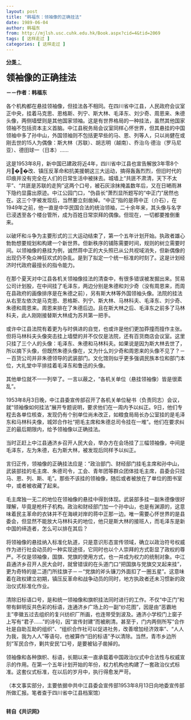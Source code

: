 ```yaml
---
layout: post
title: "韩福东：领袖像的正确挂法"
date: 1989-06-04
author: 韩福东
from: http://mjlsh.usc.cuhk.edu.hk/Book.aspx?cid=4&tid=2069
tags: [ 这样走过 ]
categories: [ 这样走过 ]
---
```


<div style="margin: 15px 10px 10px 0px;">
 <div>
  <span id="ctl00_ContentPlaceHolder1_chapter1_SubjectLabel" style="font-weight:bold;text-decoration:underline;">
   分类：
  </span>
 </div>
 <p>
  <strong>
   <font size="5">
    领袖像的正确挂法
   </font>
  </strong>
 </p>
 <p>
  <strong>
   －－作者：韩福东
   <br/>
  </strong>
  <br/>
  各个机构都在悬挂领袖像，但挂法各不相同。在四川省中江县，人民政府会议室正中央，挂着马克思、恩格斯、列宁、斯大林、毛泽东、刘少奇、周恩来、朱德头像，两侧墙壁则是其他国家领袖。这是有世界格局的一种挂法，虽然其他国家领袖不包括资本主义首脑。中江县税务局会议室同样心怀世界，但其悬挂的中国领袖中多了孙中山，外国领袖则不包括更早些的马、恩、列等人，只以尚健在或刚去世的15人为偶像：斯大林（苏联）、胡志明（越南）、乔治乌·德治（罗马尼亚）、德田球一（日本）……
  <br/>
  <br/>
  这是1953年8月，新中国已建政将近4年，四川省中江县也宣告解放3年零8个月�✜�改、镇压反革命和抗美援朝这三大运动，搞得轰轰烈烈，但旧时代的印痕并没有完全在人们的日常生活中被抹去。城墙上“共匪不肃清，天下不太平”、“共匪是苏联的走狗”这两个口号，被石灰涂抹掩盖数年后，又在日嗮雨淋下隐约显露出原迹。中江公园门口，“伪县长”萧烈显所题写的“中正门”居然也在。这三个字被发现后，当然要立刻凿掉。“中正”指的是蒋中正（介石），在1949年之前，他一直是中华民国合法的统治领袖，二十余年来，其头像与名字已浸透至各个楼台管所，成为百姓日常崇拜的偶像。但现在，一切都要推倒重来。
  <br/>
  <br/>
  以破坏和斗争为主要形式的三大运动结束了，第一个五年计划开始。执政者雄心勃勃想要规划和构建一个新世界。但新秩序的铺陈需要时间，规则的树立需要时间。以领袖像的悬挂为例，诚然蒋中正的大头照已从公共视域消失，但新偶像的出现仍不免众神狂欢式的杂乱。是到了拟定一个统一标准的时刻了。这是计划经济时代政府最擅长的指令能力。
  <br/>
  <br/>
  在那个夏天对中江县各机关领袖像挂法的清查中，有很多错误被发掘出来。贸易公司计划股，在中间挂了毛泽东，两边分别是朱德和刘少奇（没有周恩来，而周在县政府的画像排序是在朱德之前），另有斯大林等外国领袖头像。法院的挂法从右至左依次是马克思、恩格斯、列宁、斯大林、马林科夫、毛泽东、刘少奇、朱德和周恩来。周恩来排在了朱德后边。且在斯大林之后、毛泽东之前多了马林科夫，此人刚刚接替斯大林成为苏共第一把手。
  <br/>
  <br/>
  或许中江县法院有着更为与时俱进的自觉，也或许是他们更加莽撞而擅作主张。但将马林科夫头像突击挂上墙壁的并不仅仅是法院，还有百货商店会议室。这里只挂了三个人的头像：毛泽东、朱德和马林科夫。如果说是因为斯大林去世了，所以摘下头像，但既然朱德头像在，又为什么刘少奇和周恩来的头像不见了？－－百货公司并非朱德领导的武装部门。文化馆则似乎更多强调民族本位和部门本位，大礼堂中平排挂着毛泽东和鲁迅的头像。
  <br/>
  <br/>
  其他单位就不一一列举了。一言以蔽之，“各机关单位（悬挂领袖像）皆是很紊乱”。
  <br/>
  <br/>
  1953年8月3日晚，中江县委宣传部召开了各机关单位秘书（负责同志）会议，就“领袖像如何挂法”展开专题说明，要求他们在一周内予以纠正。9日，他们专程去各单位核查，发现仍有个别单位尚未改正，如粮食局局长办公室挂的是毛泽东和马林科夫像，城郊合作社“把毛主席和朱德总司令挂在一堆”。他们在要求纠正的最后期限内，给予领袖像以正确挂法。
  <br/>
  <br/>
  当时正赶上中江县通济乡召开人民大会，举办方在会场挂了三幅领袖像，中间是毛泽东，左为朱德，右为斯大林，被发现后同样予以纠正。
  <br/>
  <br/>
  言归正传，领袖像的正确挂法应是：“政治部门、财经部门挂毛主席和孙中山，武装部挂的毛主席、朱德司令，工会、青年团等群众团体挂毛主席，县委会只挂马、恩、列、斯、毛”。那些不该挂的领袖像，随后或者被放在了单位的图书室中，或者被收藏了起来。
  <br/>
  <br/>
  毛主席独一无二的地位在领袖像的悬挂中得到体现。武装部多挂一副朱德像很好理解，毕竟是枪杆子机构。政治和财经部门加一个孙中山，也是有渊源的，这意味着民主革命的衣钵并不在海峡对岸的蒋中正那一边。唯一需要心怀世界的是县委会，但显然不能放大马林科夫的地位，他只是斯大林的接班人，而毛泽东是新中国的缔造者，怎么可以排在其后？
  <br/>
  <br/>
  将领袖像的悬挂纳入标准化轨道，只是意识形态宣传领域，确立以政治符号权威作为进行社会动员的一种实现途径，它同时也以个人崇拜的方式彰显了政权的尊严。不仅是领袖像，国旗、党旗的使用方式，也一并成为权力的统制对象。中江县通济乡召开人民大会时，就曾错误的在头道门口“把国旗与党旗交叉起来挂”，更为奇特的是二道门所挂旗子－－“党旗的斧头镰刀外面扣了一圈五星”。这意味着在政权建立初期，镇压反革命和战争动员的同时，地方执政者还未习惯新的政治仪式标准化作业。
  <br/>
  <br/>
  清除旧标语口号，是和统一领袖像和旗帜挂法同时进行的工作。不仅“中正门”和带有鲜明反共色彩的标语，连通济乡广场上的一副“纱花图”，因是由“恶霸地主”李徽五过去组织的复兴纺织厂所画，也连带受到波及。通济小学校门上窗子上写有“君子……”的诗句，因“宣传封建”而被刷清。甚至于，门内两侧所写“合作社是自助互助的组织”、“组织合作社可以促进社务，改善增加经济效率”、“人人为我，我为人人”等语句，也被算作“旧的标语”予以清除。当然，青市乡边所刻“军民合作，剿共安民”口号，是要被钻子凿掉的。
  <br/>
  <br/>
  领袖像和各种旗帜、标语，长期以来一直承载着中国政治仪式中合法性与权威宣示的作用。在第一个五年计划开始的年份，权力机构也构建了一套政治仪式标准。这套仪式标准，在以后的岁月中，执行得愈发严苛。
  <br/>
  <br/>
  （本文事实部分，主要依据中共中江县委会宣传部1953年8月13日向地委宣传部所做汇报。笔者查于四川省中江县档案馆）
 </p>
 <p>
  <br/>
  <strong>
   转自《共识网》
  </strong>
 </p>
</div>

